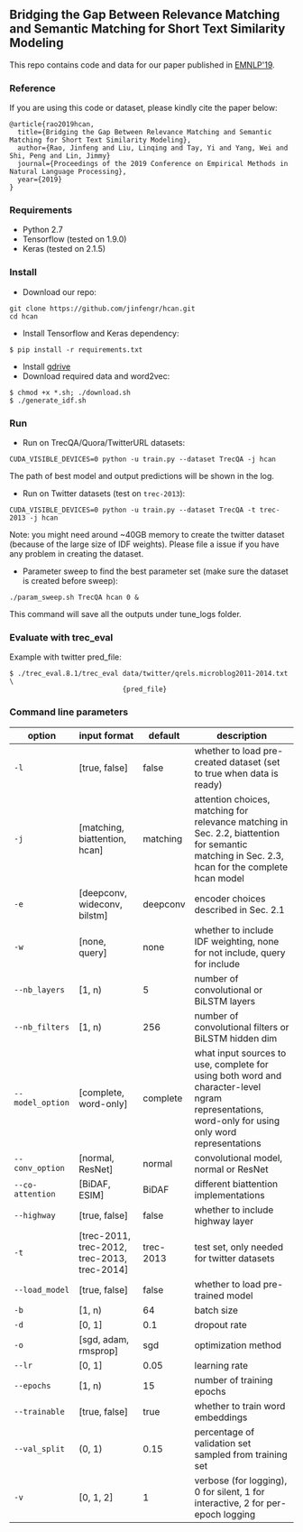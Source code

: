 ## Bridging the Gap Between Relevance Matching and Semantic Matching for Short Text Similarity Modeling
This repo contains code and data for our paper published in [EMNLP'19](https://jinfengr.github.io/publications/Rao_etal_EMNLP2019.pdf).

### Reference
If you are using this code or dataset, please kindly cite the paper below:
```
@article{rao2019hcan,
  title={Bridging the Gap Between Relevance Matching and Semantic Matching for Short Text Similarity Modeling},
  author={Rao, Jinfeng and Liu, Linqing and Tay, Yi and Yang, Wei and Shi, Peng and Lin, Jimmy}
  journal={Proceedings of the 2019 Conference on Empirical Methods in Natural Language Processing},
  year={2019}
}
```


### Requirements
- Python 2.7
- Tensorflow (tested on 1.9.0)
- Keras (tested on 2.1.5)

### Install
- Download our repo:
```
git clone https://github.com/jinfengr/hcan.git
cd hcan
```
- Install Tensorflow and Keras dependency:
```
$ pip install -r requirements.txt
```
- Install [gdrive](https://github.com/prasmussen/gdrive)
- Download required data and word2vec:
```
$ chmod +x *.sh; ./download.sh
$ ./generate_idf.sh
```

### Run
- Run on TrecQA/Quora/TwitterURL datasets:
```
CUDA_VISIBLE_DEVICES=0 python -u train.py --dataset TrecQA -j hcan
```
The path of best model and output predictions will be shown in the log. 

- Run on Twitter datasets (test on `trec-2013`):
```
CUDA_VISIBLE_DEVICES=0 python -u train.py --dataset TrecQA -t trec-2013 -j hcan
```
Note: you might need around ~40GB memory to create the twitter dataset (because of the large size of IDF weights). Please file a issue if you have any problem in creating the dataset.

- Parameter sweep to find the best parameter set (make sure the dataset is created before sweep):
```
./param_sweep.sh TrecQA hcan 0 &
```
This command will save all the outputs under tune_logs folder. 

### Evaluate with trec_eval
Example with twitter pred_file:
```
$ ./trec_eval.8.1/trec_eval data/twitter/qrels.microblog2011-2014.txt \
                            {pred_file}
```

### Command line parameters
| option                   | input format |   default   | description |
|--------------------------|--------------|-------------|-------------|
| `-l`   | [true, false]       | false     | whether to load pre-created dataset (set to true when data is ready) |
| `-j` | [matching, biattention, hcan]       | matching     | attention choices, matching for relevance matching in Sec. 2.2, biattention for semantic matching in Sec. 2.3, hcan for the complete hcan model |
| `-e` | [deepconv, wideconv, bilstm]       | deepconv     | encoder choices described in Sec. 2.1 |
| `-w` | [none, query]       | none     | whether to include IDF weighting, none for not include, query for include |
| `--nb_layers`    | [1, n)    | 5 | number of convolutional or BiLSTM layers |
| `--nb_filters`    | [1, n)    | 256 | number of convolutional filters or BiLSTM hidden dim |
| `--model_option`| [complete, word-only]       | complete | what input sources to use, complete for using both word and character-level ngram representations, word-only for using only word representations  |
| `--conv_option` | [normal, ResNet]       | normal     | convolutional model, normal or ResNet |
| `--co-attention`    | [BiDAF, ESIM]   | BiDAF | different biattention implementations |
| `--highway` | [true, false] | false | whether to include highway layer |
| `-t`   | [trec-2011, trec-2012, trec-2013, trec-2014] | trec-2013 | test set, only needed for twitter datasets|
| `--load_model`     | [true, false]       | false     | whether to load pre-trained model |
| `-b`   | [1, n)    | 64 | batch size | 
| `-d`    | [0, 1]    | 0.1 | dropout rate | 
| `-o`    | [sgd, adam, rmsprop] | sgd | optimization method | 
| `--lr`  | [0, 1]    | 0.05 | learning rate |
| `--epochs`| [1, n)  | 15   | number of training epochs | 
| `--trainable` | [true, false] | true | whether to train word embeddings | 
| `--val_split` | (0, 1) | 0.15 | percentage of validation set sampled from training set | 
| `-v`| [0, 1, 2] | 1 | verbose (for logging), 0 for silent, 1 for interactive, 2 for per-epoch logging |
